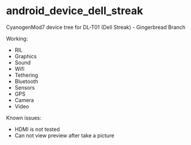android_device_dell_streak
==========================

CyanogenMod7 device tree for DL-T01 (Dell Streak) - Gingerbread Branch

Working:
* RIL
* Graphics
* Sound
* Wifi
* Tethering
* Bluetooth
* Sensors
* GPS
* Camera
* Video

Known issues:
* HDMI is not tested
* Can not view preview after take a picture
